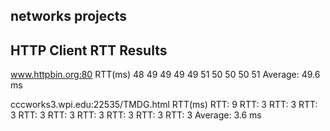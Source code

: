 ## networks projects

## HTTP Client RTT Results
www.httpbin.org:80
RTT(ms)
48
49
49
49
49
51
50
50
50
51
Average: 49.6 ms

cccworks3.wpi.edu:22535/TMDG.html
RTT(ms)
RTT: 9
RTT: 3
RTT: 3
RTT: 3
RTT: 3
RTT: 3
RTT: 3
RTT: 3
RTT: 3
RTT: 3
Average: 3.6 ms
